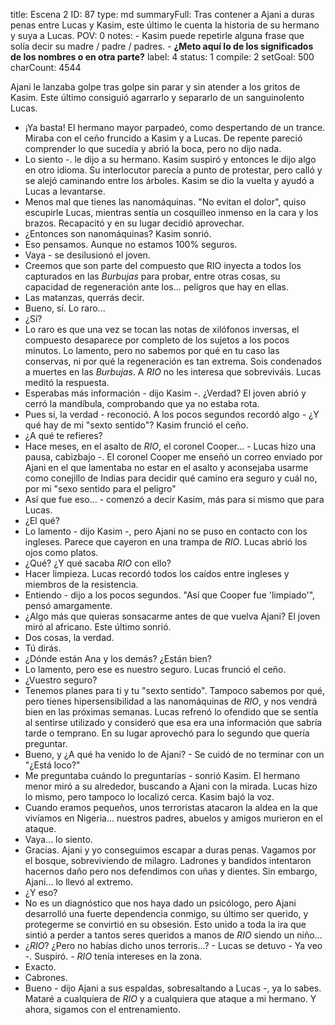 title:          Escena 2
ID:             87
type:           md
summaryFull:    Tras contener a Ajani a duras penas entre Lucas y Kasim, este último le cuenta la historia de su hermano y suya a Lucas.
POV:            0
notes:          - Kasim puede repetirle alguna frase que solía decir su madre / padre / padres.
                - **¿Meto aquí lo de los significados de los nombres o en otra parte?**
label:          4
status:         1
compile:        2
setGoal:        500
charCount:      4544


Ajani le lanzaba golpe tras golpe sin parar y sin atender a los gritos de Kasim. Este último consiguió agarrarlo y separarlo de un sanguinolento Lucas.
- ¡Ya basta!
El hermano mayor parpadeó, como despertando de un trance. Miraba con el ceño fruncido a Kasim y a Lucas. De repente pareció comprender lo que sucedía y abrió la boca, pero no dijo nada.
- Lo siento -. le dijo a su hermano.
Kasim suspiró y entonces le dijo algo en otro idioma.
Su interlocutor parecía a punto de protestar, pero calló y se alejó caminando entre los árboles.
Kasim se dio la vuelta y ayudó a Lucas a levantarse.
- Menos mal que tienes las nanomáquinas.
"No evitan el dolor", quiso escupirle Lucas, mientras sentía un cosquilleo inmenso en la cara y los brazos. Recapacitó y en su lugar decidió aprovechar.
- ¿Entonces son nanomáquinas?
Kasim sonrió.
- Eso pensamos. Aunque no estamos 100% seguros.
- Vaya - se desilusionó el joven.
- Creemos que son parte del compuesto que RIO inyecta a todos los capturados en las *Burbujas* para probar, entre otras cosas, su capacidad de regeneración ante los... peligros que hay en ellas.
- Las matanzas, querrás decir.
- Bueno, sí. Lo raro...
- ¿Sí?
- Lo raro es que una vez se tocan las notas de xilófonos inversas, el compuesto desaparece por completo de los sujetos a los pocos minutos. Lo lamento, pero no sabemos por qué en tu caso las conservas, ni por qué la regeneración es tan extrema. Sois condenados a muertes en las *Burbujas*. A *RIO* no les interesa que sobreviváis.
Lucas meditó la respuesta.
- Esperabas más información - dijo Kasim -. ¿Verdad?
El joven abrió y cerró la mandíbula, comprobando que ya no estaba rota.
- Pues sí, la verdad - reconoció. A los pocos segundos recordó algo - ¿Y qué hay de mi "sexto sentido"?
Kasim frunció el ceño.
- ¿A qué te refieres?
- Hace meses, en el asalto de *RIO*, el coronel Cooper... - Lucas hizo una pausa, cabizbajo -. El coronel Cooper me enseñó un correo enviado por Ajani en el que lamentaba no estar en el asalto y aconsejaba usarme como conejillo de Indias para decidir qué camino era seguro y cuál no, por mi "sexo sentido para el peligro"
- Así que fue eso... - comenzó a decir Kasim, más para si mismo que para Lucas.
- ¿El qué?
- Lo lamento - dijo Kasim -, pero Ajani no se puso en contacto con los ingleses. Parece que cayeron en una trampa de *RIO*.
Lucas abrió los ojos como platos.
- ¿Qué? ¿Y qué sacaba *RIO* con ello?
- Hacer limpieza.
Lucas recordó todos los caídos entre ingleses y miembros de la resistencia.
- Entiendo - dijo a los pocos segundos.
"Así que Cooper fue 'limpiado'", pensó amargamente.
- ¿Algo más que quieras sonsacarme antes de que vuelva Ajani?
El joven miró al africano. Este último sonrió.
- Dos cosas, la verdad.
- Tú dirás.
- ¿Dónde están Ana y los demás? ¿Están bien?
-  Lo lamento, pero ese es nuestro seguro.
Lucas frunció el ceño.
- ¿Vuestro seguro?
- Tenemos planes para ti y tu "sexto sentido". Tampoco sabemos por qué, pero tienes hipersensibilidad a las nanomáquinas de *RIO*, y nos vendrá bien en las próximas semanas.
Lucas refrenó lo ofendido que se sentía al sentirse utilizado y consideró que esa era una información que sabría tarde o temprano. En su lugar aprovechó para lo segundo que quería preguntar.
- Bueno, y ¿A qué ha venido lo de Ajani? - Se cuidó de no terminar con un "¿Está loco?"
- Me preguntaba cuándo lo preguntarías - sonrió Kasim.
El hermano menor miró a su alrededor, buscando a Ajani con la mirada. Lucas hizo lo mismo, pero tampoco lo localizó cerca.
Kasim bajó la voz.
- Cuando eramos pequeños, unos terroristas atacaron la aldea en la que vivíamos en Nigeria... nuestros padres, abuelos y amigos murieron en el ataque.
- Vaya... lo siento.
- Gracias. Ajani y yo conseguimos escapar a duras penas. Vagamos por el bosque, sobreviviendo de milagro. Ladrones y bandidos intentaron hacernos daño pero nos defendimos con uñas y dientes. Sin embargo, Ajani... lo llevó al extremo.
- ¿Y eso?
- No es un diagnóstico que nos haya dado un psicólogo, pero Ajani desarrolló una fuerte dependencia conmigo, su último ser querido, y protegerme se convirtió en su obsesión. Esto unido a toda la ira que sintió a perder a tantos seres queridos a manos de *RIO* siendo un niño...
- ¿*RIO*? ¿Pero no habías dicho unos terroris...? - Lucas se detuvo - Ya veo -. Suspiró. - *RIO* tenía intereses en la zona.
- Exacto.
- Cabrones.
- Bueno - dijo Ajani a sus espaldas, sobresaltando a Lucas -, ya lo sabes. Mataré a cualquiera de *RIO* y a cualquiera que ataque a mi hermano. Y ahora, sigamos con el entrenamiento.